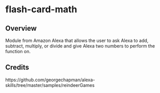 # flash-card-math

<h2>Overview</h2>
<p>Module from Amazon Alexa that allows the user to ask Alexa to add, subtract, multiply, or divide and give Alexa two 
numbers to perform the function on. </p>

<h2>Credits</h2>
https://github.com/georgechapman/alexa-skills/tree/master/samples/reindeerGames
